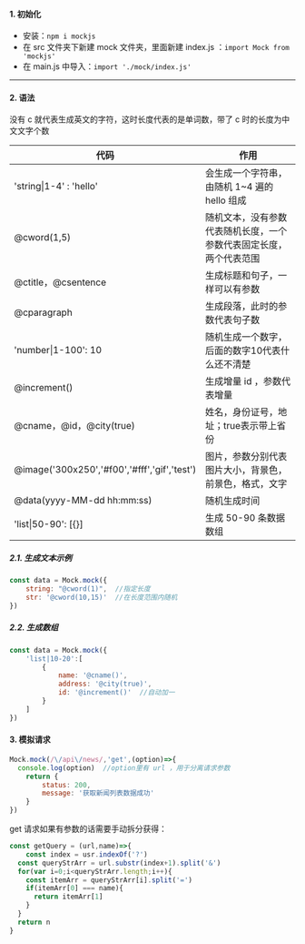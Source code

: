 #### 1. 初始化

- 安装：`npm i mockjs`
- 在 src 文件夹下新建 mock 文件夹，里面新建 index.js ：`import Mock from 'mockjs'`
- 在 main.js 中导入：`import './mock/index.js'`

---

#### 2. 语法

没有 c 就代表生成英文的字符，这时长度代表的是单词数，带了 c 时的长度为中文文字个数

| 代码                                         | 作用                                                         |
| -------------------------------------------- | ------------------------------------------------------------ |
| 'string\|1-4' : 'hello'                      | 会生成一个字符串，由随机 1~4 遍的 hello 组成                 |
| @cword(1,5)                                  | 随机文本，没有参数代表随机长度，一个参数代表固定长度，两个代表范围 |
| @ctitle，@csentence                          | 生成标题和句子，一样可以有参数                               |
| @cparagraph                                  | 生成段落，此时的参数代表句子数                               |
| 'number\|1-100': 10                          | 随机生成一个数字，后面的数字10代表什么还不清楚               |
| @increment()                                 | 生成增量 id ，参数代表增量                                   |
| @cname，@id，@city(true)                     | 姓名，身份证号，地址；true表示带上省份                       |
| @image('300x250','#f00','#fff','gif','test') | 图片，参数分别代表图片大小，背景色，前景色，格式，文字       |
| @data(yyyy-MM-dd hh:mm:ss)                   | 随机生成时间                                                 |
| 'list\|50-90': [{}]                          | 生成 50-90 条数据数组                                        |

##### 2.1. 生成文本示例

```js
const data = Mock.mock({
	string: "@cword(1)",  //指定长度
	str: '@cword(10,15)'  //在长度范围内随机
})
```

##### 2.2. 生成数组

```js
const data = Mock.mock({
	'list|10-20':[
		{
			name: '@cname()',
			address: '@city(true)',
			id: '@increment()'  //自动加一
		}
	]
})
```

#### 3. 模拟请求

```js
Mock.mock(/\/api\/news/,'get',(option)=>{
  console.log(option)  //option里有 url ，用于分离请求参数
	return {
		status: 200,
		message: '获取新闻列表数据成功'
	}
})
```

get 请求如果有参数的话需要手动拆分获得：

```js
const getQuery = (url,name)=>{
	const index = usr.indexOf('?')
  const queryStrArr = url.substr(index+1).split('&')
  for(var i=0;i<queryStrArr.length;i++){
    const itemArr = queryStrArr[i].split('=')
    if(itemArr[0] === name){
      return itemArr[1]
    }
  }
  return n
}
```



